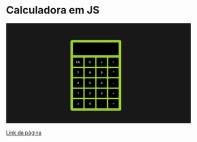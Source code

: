 # Calculadora em JS
![Apresentação](https://raw.githubusercontent.com/br-gabriel/Calculadora-em-JS/master/img/Apresentacao.gif ".Gif da calculadora")

[Link da página](https://br-gabriel.github.io/Calculadora-em-JS/)